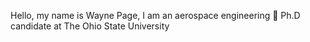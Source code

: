 Hello, my name is Wayne Page, I am an aerospace engineering :rocket: Ph.D candidate at The Ohio State University 

<!---
sharkdanger/sharkdanger is a ✨ special ✨ repository because its `README.md` (this file) appears on your GitHub profile.
You can click the Preview link to take a look at your changes.
--->
